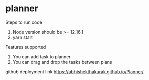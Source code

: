 # planner

Steps to run code

1. Node version should be >= 12.16.1
2. yarn start

Features supported 

1. You can add task to planner
2. You can drag and drop the tasks between plans


github deployment link https://abhishekthakurak.github.io/Planner/
